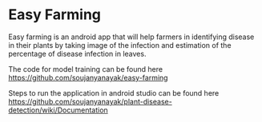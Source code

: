 # Easy Farming

Easy farming is an android app that will help farmers in identifying disease in their plants by taking image of the infection and estimation of the percentage of disease infection in leaves.

The code for model training can be found here https://github.com/soujanyanayak/easy-farming

Steps to run the application in android studio can be found here https://github.com/soujanyanayak/plant-disease-detection/wiki/Documentation
